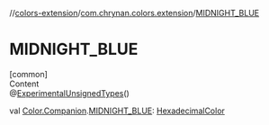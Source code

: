 //[colors-extension](../../index.md)/[com.chrynan.colors.extension](index.md)/[MIDNIGHT_BLUE](-m-i-d-n-i-g-h-t_-b-l-u-e.md)



# MIDNIGHT_BLUE  
[common]  
Content  
@[ExperimentalUnsignedTypes](https://kotlinlang.org/api/latest/jvm/stdlib/kotlin/-experimental-unsigned-types/index.html)()  
  
val [Color.Companion](../../../colors-core/colors-core/com.chrynan.colors/-color/-companion/index.md).[MIDNIGHT_BLUE](-m-i-d-n-i-g-h-t_-b-l-u-e.md): [HexadecimalColor](../../../colors-core/colors-core/com.chrynan.colors/-hexadecimal-color/index.md)  




